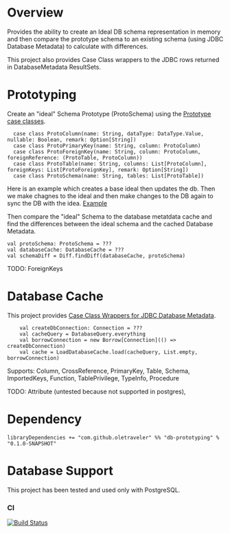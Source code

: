 # Overview

Provides the ability to create an Ideal DB schema representation in memory 
and then compare the prototype schema to an existing schema (using JDBC Database Metadata) to calculate with differences.

This project also provides Case Class wrappers to the JDBC rows returned in DatabaseMetadata ResultSets.

# Prototyping 

Create an "ideal" Schema Prototype (ProtoSchema) using the [Prototype case classes](blob/master/core/src/main/scala/com/bones/mdwrap/proto/package.scala).

```$scala
  case class ProtoColumn(name: String, dataType: DataType.Value, nullable: Boolean, remark: Option[String])
  case class ProtoPrimaryKey(name: String, column: ProtoColumn)
  case class ProtoForeignKey(name: String, column: ProtoColumn, foreignReference: (ProtoTable, ProtoColumn))
  case class ProtoTable(name: String, columns: List[ProtoColumn], foreignKeys: List[ProtoForeignKey], remark: Option[String])
  case class ProtoSchema(name: String, tables: List[ProtoTable])
```

Here is an example which creates a base ideal then updates the db.  Then we make chagnes to the
ideal and then make changes to the DB again to sync the DB with the idea.
[Example](jdbc/src/it/scala/com/bones/si/jdbc/ExampleTest.scala)

Then compare the "ideal" Schema to the database metatdata cache and find the differences between the ideal schema and the cached Database Metadata.

```$scala
val protoSchema: ProtoSchema = ???
val databaseCache: DatabaseCache = ???
val schemaDiff = Diff.findDiff(databaseCache, protoSchema)
```

TODO:
    ForeignKeys

# Database Cache
This project provides [Case Class Wrappers for JDBC Database Metadata](https://github.com/scala-bones/db-prototyping/blob/master/core/src/main/scala/com/bones/mdwrap/package.scala).

```$scala
    val createDbConnection: Connection = ???
    val cacheQuery = DatabaseQuery.everything
    val borrowConnection = new Borrow[Connection](() => createDbConnection)
    val cache = LoadDatabaseCache.load(cacheQuery, List.empty, borrowConnection) 
```

Supports:
  Column, CrossReference, PrimaryKey, Table, Schema, ImportedKeys, Function, TablePrivilege, TypeInfo, Procedure
  
TODO:
  Attribute (untested because not supported in postgres), 
  
  
# Dependency

```libraryDependencies += "com.github.oletraveler" %% "db-prototyping" % "0.1.0-SNAPSHOT"```

# Database Support

  This project has been tested and used only with PostgreSQL.

### CI
[![Build Status](https://travis-ci.org/scala-bones/db-prototyping.svg?branch=master)](https://travis-ci.org/scala-bones/bones)    


 